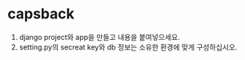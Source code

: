 # capsback

1. django project와 app을 만들고 내용을 붙여넣으세요.
2. setting.py의 secreat key와 db 정보는 소유한 환경에 맞게 구성하십시오.
